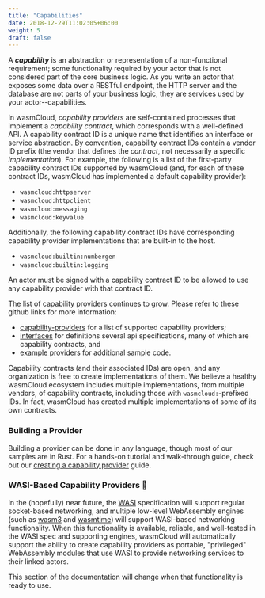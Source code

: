 ```yaml
---
title: "Capabilities"
date: 2018-12-29T11:02:05+06:00
weight: 5
draft: false
---
```


A **_capability_** is an abstraction or representation of a non-functional requirement; some functionality required by your actor that is not considered part of the core business logic. As you write an actor that exposes some data over a RESTful endpoint, the HTTP server and the database are not parts of your business logic, they are services used by your actor--capabilities.

In wasmCloud, _capability providers_ are self-contained processes that implement a _capability contract_, which corresponds with a well-defined API. A capability contract ID is a unique name that identifies an interface or service abstraction. By convention, capability contract IDs contain a vendor ID prefix (the vendor that defines the _contract_, not necessarily a specific _implementation_). For example, the following is a list of the first-party capability contract IDs supported by wasmCloud (and, for each of these contract IDs, wasmCloud has implemented a default capability provider):

* `wasmcloud:httpserver`
* `wasmcloud:httpclient`
* `wasmcloud:messaging`
* `wasmcloud:keyvalue`

Additionally, the following capability contract IDs have corresponding capability provider implementations that are built-in to the host.

* `wasmcloud:builtin:numbergen`
* `wasmcloud:builtin:logging`

An actor must be signed with a capability contract ID to be allowed to use any capability provider with that contract ID.

The list of capability providers continues to grow. Please refer to these github links for more information:
- [capability-providers](https://github.com/wasmcloud/capability-providers/) for a list of supported capability providers;
- [interfaces](https://github.com/wasmcloud/interfaces) for definitions several api specifications, many of which are capability contracts, and 
- [example providers](https://github.com/wasmCloud/examples/tree/main/provider) for additional sample code.


Capability contracts (and their associated IDs) are open, and any organization is free to create implementations of them. We believe a healthy wasmCloud ecosystem includes multiple implementations, from multiple vendors, of capability contracts, including those with `wasmcloud:`-prefixed IDs. In fact, wasmCloud has created multiple implementations of some of its own contracts.


### Building a Provider

Building a provider can be done in any language, though most of our samples are in Rust. For a hands-on tutorial and walk-through guide, check out our [creating a capability provider](/app-dev/create-provider) guide.


### WASI-Based Capability Providers 🔮

In the (hopefully) near future, the [WASI](https://wasi.dev/) specification will support regular socket-based networking, and multiple low-level WebAssembly engines (such as [wasm3](https://github.com/wasm3/wasm3) and [wasmtime](https://github.com/bytecodealliance/wasmtime)) will support WASI-based networking functionality. When this functionality is available, reliable, and well-tested in the WASI spec and supporting engines, wasmCloud will automatically support the ability to create capability providers as portable, "privileged" WebAssembly modules that use WASI to provide networking services to their linked actors.

This section of the documentation will change when that functionality is ready to use.
